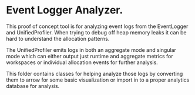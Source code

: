 # Event Logger Analyzer.

This proof of concept tool is for analyzing event logs from the EventLogger and UnifiedProfiler.
When trying to debug off heap memory leaks it can be hard to understand the allocation patterns.

The UnifiedProfiler emits logs in both an aggregate mode and singular mode which can 
either output just runtime and aggregate metrics for workspaces or individual allocation
events for further analysis.

This folder contains classes for helping analyze those logs by converting them to arrow
for some basic visualization or import in to a proper analytics database for analysis.